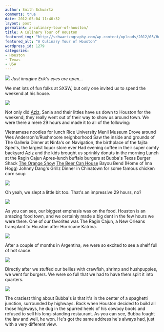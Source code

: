 ```yaml
---
author: Smith Schwartz
comments: true
date: 2012-05-04 11:40:32
layout: post
permalink: a-culinary-tour-of-houston/
title: A Culinary Tour of Houston
featured_img: "http://schwartzography.com/wp-content/uploads/2012/05/Houston_Food_Cut.jpg"
featured_alt: "A Culinary Tour of Houston"
wordpress_id: 1279
categories:
- Houston
- Texas
- USA
---
```


![](http://schwartzography.com/wp-content/uploads/2012/05/Houston_Food_2102_07-600x450.jpg)
_Just imagine Erik's eyes are open..._

We met lots of fun folks at SXSW, but only one invited us to spend the weekend at his house. 

![](http://schwartzography.com/wp-content/uploads/2012/05/Houston_Food_2012_08-600x450.jpg)

Not only did [Aziz](https://twitter.com/#!/TexasVC), Sania and their littles have us down to Houston for the weekend, they really went out of their way to show us around town. We were there a mere 29 hours and made it to all of the following:

Vietnamese noodles for lunch
Rice University
Menil Museum
Drove around Wes Anderson's/Rushmoore neighborhood
Saw the inside and grounds of The Galleria
Dinner at Ninfa's on Navigation, the birthplace of the fajita 
Spec's, the largest liquor store ever
Had evening coffee in their super comfy backyard
Aziz and the kids brought us sprinkly donuts in the morning
Lunch at the Ragin Cajun
Apres-lunch buffalo burgers at Bubba's Texas Burger Shack
[The Orange Show](http://www.apartmenttherapy.com/the-orange-show-in-houston-well-designed-travel-170100)
[The Beer Can House](http://www.apartmenttherapy.com/houstons-beer-can-house-well-designed-travel-170332)
Bayou Bend (Home of Ima Hogg)
Johnny Dang's Grillz
Dinner in Chinatown for some famous chicken corn soup

![](http://schwartzography.com/wp-content/uploads/2012/05/Houston_Food_2012_01-600x450.jpg)

Oh yeah, we slept a little bit too. That's an impressive 29 hours, no?

![](http://schwartzography.com/wp-content/uploads/2012/05/Houston_Food_2012_05-600x450.jpg)

As you can see, our biggest emphasis was on the food. Houston is an amazing food town, and we certainly made a big dent in the few hours we were there. One of our favorites was The Ragin Cajun, a New Orleans transplant to Houston after Hurricane Katrina. 

![](http://schwartzography.com/wp-content/uploads/2012/05/Houston_Food_2012_06-600x450.jpg)

After a couple of months in Argentina, we were so excited to see a shelf full of hot sauce. 

![](http://schwartzography.com/wp-content/uploads/2012/05/Houston_Food_2012_03-600x450.jpg)

Directly after we stuffed our bellies with crawfish, shrimp and hushpuppies, we went for burgers. We were so full that we had to have them split it into quarters.

![](http://schwartzography.com/wp-content/uploads/2012/05/Houston_Food_2012_04-600x450.jpg)

The craziest thing about Bubba's is that it's in the center of a spaghetti junction, surrounded by highways. Back when Houston decided to build all those highways, he dug in the spurred heels of his cowboy boots and refused to sell his long-standing restaurant. As you can see, Bubba fought the law and well, he won. He's got the same address he's always had, just with a very different view. 

